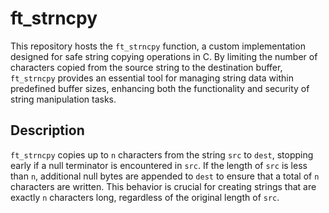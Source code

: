 # ft_strncpy


This repository hosts the `ft_strncpy` function, a custom implementation designed for safe string copying operations in C. By limiting the number of characters copied from the source string to the destination buffer, `ft_strncpy` provides an essential tool for managing string data within predefined buffer sizes, enhancing both the functionality and security of string manipulation tasks.

## Description

`ft_strncpy` copies up to `n` characters from the string `src` to `dest`, stopping early if a null terminator is encountered in `src`. If the length of `src` is less than `n`, additional null bytes are appended to `dest` to ensure that a total of `n` characters are written. This behavior is crucial for creating strings that are exactly `n` characters long, regardless of the original length of `src`.
